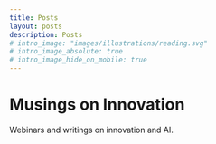 ```yaml
---
title: Posts
layout: posts
description: Posts
# intro_image: "images/illustrations/reading.svg"
# intro_image_absolute: true
# intro_image_hide_on_mobile: true
---
```


# Musings on Innovation

Webinars and writings on innovation and AI.
